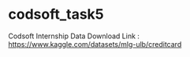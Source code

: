 # codsoft_task5
Codsoft Internship
Data Download Link  : https://www.kaggle.com/datasets/mlg-ulb/creditcard
